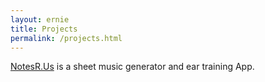 ```yaml
---
layout: ernie
title: Projects
permalink: /projects.html
---
```


[NotesR.Us](https://notesr.us/) is a sheet music generator and ear training App.